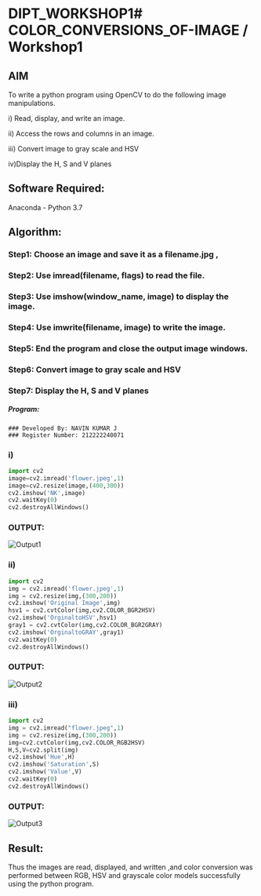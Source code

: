 # DIPT_WORKSHOP1# COLOR_CONVERSIONS_OF-IMAGE / Workshop1
## AIM
To write a python program using OpenCV to do the following image manipulations.

i) Read, display, and write an image.

ii) Access the rows and columns in an image.

iii) Convert image to gray scale and HSV 

iv)Display the H, S and V planes


## Software Required:
Anaconda - Python 3.7
## Algorithm:
### Step1: Choose an image and save it as a filename.jpg ,
### Step2: Use imread(filename, flags) to read the file.
### Step3: Use imshow(window_name, image) to display the image.
### Step4: Use imwrite(filename, image) to write the image.
### Step5: End the program and close the output image windows.
### Step6: Convert image to gray scale and HSV 
### Step7: Display the H, S and V planes

##### Program:
```
### Developed By: NAVIN KUMAR J
### Register Number: 212222240071
```

### i) 
```Python
import cv2
image=cv2.imread('flower.jpeg',1)
image=cv2.resize(image,(400,300))
cv2.imshow('NK',image)
cv2.waitKey(0)
cv2.destroyAllWindows()
``` 

### OUTPUT:
![Output1](https://github.com/SanthoshUthiraKumar/DIPT_Workshop1/assets/119477975/f65bb030-59aa-49e8-8530-ae24428c57bd)

### ii)
```Python
import cv2
img = cv2.imread('flower.jpeg',1)
img = cv2.resize(img,(300,200))
cv2.imshow('Original Image',img)
hsv1 = cv2.cvtColor(img,cv2.COLOR_BGR2HSV)
cv2.imshow('OrginaltoHSV',hsv1)
gray1 = cv2.cvtColor(img,cv2.COLOR_BGR2GRAY)
cv2.imshow('OrginaltoGRAY',gray1)
cv2.waitKey(0)
cv2.destroyAllWindows()
```


### OUTPUT:
![Output2](https://github.com/SanthoshUthiraKumar/DIPT_Workshop1/assets/119477975/16dc94cc-765b-450b-88fd-71898e20b9e1)

### iii)
```Python
import cv2
img = cv2.imread("flower.jpeg",1)
img = cv2.resize(img,(300,200))
img=cv2.cvtColor(img,cv2.COLOR_RGB2HSV)
H,S,V=cv2.split(img)
cv2.imshow('Hue',H)
cv2.imshow('Saturation',S)
cv2.imshow('Value',V)
cv2.waitKey(0)
cv2.destroyAllWindows()
```


### OUTPUT:
![Output3](https://github.com/SanthoshUthiraKumar/DIPT_Workshop1/assets/119477975/c21308fa-eeee-4858-8667-59f546a6d6c8)


## Result:
Thus the images are read, displayed, and written ,and color conversion was performed between RGB, HSV and grayscale color models successfully using the python program.
